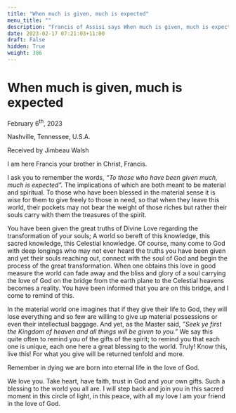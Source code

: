 ```yaml
---
title: "When much is given, much is expected"
menu_title: ""
description: "Francis of Assisi says When much is given, much is expected"
date: 2023-02-17 07:21:03+11:00
draft: False
hidden: True
weight: 386
---
```

# When much is given, much is expected

February 6<sup>th</sup>, 2023

Nashville, Tennessee, U.S.A.

Received by Jimbeau Walsh  



I am here Francis your brother in Christ, Francis. 

I ask you to remember the words, *“To those who have been given much, much is expected”.* The implications of which are both meant to be material and spiritual. To those who have been blessed in the material sense it is wise for them to give freely to those in need, so that when they leave this world, their pockets may not bear the weight of those riches but rather their souls carry with them the treasures of the spirit. 
    
You have been given the great truths of Divine Love regarding the transformation of your souls; A world so bereft of this knowledge, this sacred knowledge, this Celestial knowledge. Of course, many come to God with deep longings who may not ever heard the truths you have been given and yet their souls reaching out, connect with the soul of God and begin the process of the great transformation.  When one obtains this love in good measure the world can fade away and the bliss and glory of a soul carrying the love of God on the bridge from the earth plane to the Celestial heavens becomes a reality. You have been informed that you are on this bridge, and I come to remind of this. 
  
In the material world one imagines that if they give their life to God, they will lose everything and so few are willing to give up material possessions or even their intellectual baggage. And yet, as the Master said, *”Seek ye first the Kingdom of heaven and all things will be given to you.”* We say this quite often to remind you of the gifts of the spirit; to remind you that each one is unique, each one here a great blessing to the world. Truly! Know this, live this! For what you give will be returned tenfold and more. 

Remember in dying we are born into eternal life in the love of God. 

We love you. Take heart, have faith, trust in God and your own gifts. Such a blessing to the world you all are. I will step back and join you in this sacred moment in this circle of light, in this peace, with all my love I am your friend in the love of God. 
